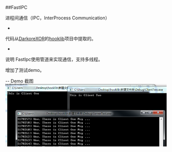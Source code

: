 
##FastIPC

进程间通信（IPC，InterProcess Communication）

-


代码从[DarkoreXOR](https://github.com/DarkoreXOR)的[hooklib](https://github.com/DarkoreXOR/hooklib)项目中提取的。

-

说明
FastIpc使用管道来实现通信，支持多线程。

增加了测试demo。

--
Demo 截图
![snatshot](snatshot.png)
